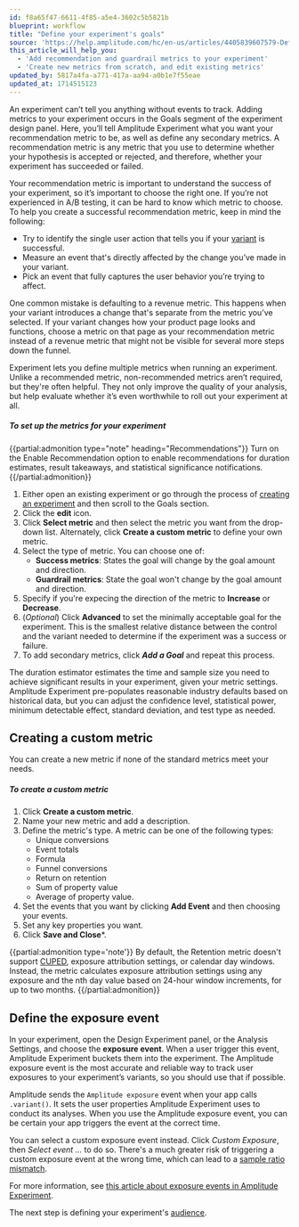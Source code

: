 ```yaml
---
id: f8a65f47-6611-4f85-a5e4-3602c5b5821b
blueprint: workflow
title: "Define your experiment's goals"
source: 'https://help.amplitude.com/hc/en-us/articles/4405839607579-Define-your-experiment-s-goals'
this_article_will_help_you:
  - 'Add recommendation and guardrail metrics to your experiment'
  - 'Create new metrics from scratch, and edit existing metrics'
updated_by: 5817a4fa-a771-417a-aa94-a0b1e7f55eae
updated_at: 1714515123
---
```

An experiment can’t tell you anything without events to track. Adding metrics to your experiment occurs in the Goals segment of the experiment design panel. Here, you’ll tell Amplitude Experiment what you want your recommendation metric to be, as well as define any secondary metrics. A recommendation metric is any metric that you use to determine whether your hypothesis is accepted or rejected, and therefore, whether your experiment has succeeded or failed.

Your recommendation metric is important to understand the success of your experiment, so it’s important to choose the right one. If you’re not experienced in A/B testing, it can be hard to know which metric to choose. To help you create a successful recommendation metric, keep in mind the following:

* Try to identify the single user action that tells you if your [variant](/docs/feature-experiment/workflow/add-variants) is successful.
* Measure an event that's directly affected by the change you’ve made in your variant.
* Pick an event that fully captures the user behavior you’re trying to affect.

One common mistake is defaulting to a revenue metric. This happens when your variant introduces a change that's separate from the metric you’ve selected. If your variant changes how your product page looks and functions, choose a metric on that page as your recommendation metric instead of a revenue metric that might not be visible for several more steps down the funnel.  

Experiment lets you define multiple metrics when running an experiment. Unlike a recommended metric, non-recommended metrics aren’t required, but they're often helpful. They not only improve the quality of your analysis, but help evaluate whether it’s even worthwhile to roll out your experiment at all.

##### To set up the metrics for your experiment

{{partial:admonition type="note" heading="Recommendations"}}
Turn on the Enable Recommendation option to enable recommendations for duration estimates, result takeaways, and statistical significance notifications.
{{/partial:admonition}}

1. Either open an existing experiment or go through the process of [creating an experiment](/docs/feature-experiment/workflow/create) and then scroll to the Goals section.
2. Click the **edit** icon.
3. Click **Select metric** and then select the metric you want from the drop-down list. 
Alternately, click **Create a custom metric** to define your own metric.
4. Select the type of metric. You can choose one of:
   * **Success metrics**: States the goal will change by the goal amount and direction. 
   * **Guardrail metrics**: State the goal won't change by the goal amount and direction.
5. Specify if you're expecing the direction of the metric to **Increase** or **Decrease**.
6. (*Optional*) Click **Advanced** to set the minimally acceptable goal for the experiment. This is the smallest relative distance between the control and the variant needed to determine if the experiment was a success or failure. 
7. To add secondary metrics, click ***Add a Goal*** and repeat this process.

The duration estimator estimates the time and sample size you need to achieve significant results in your experiment, given your metric settings. Amplitude Experiment pre-populates reasonable industry defaults based on historical data, but you can adjust the confidence level, statistical power, minimum detectable effect, standard deviation, and test type as needed.

## Creating a custom metric

You can create a new metric if none of the standard metrics meet your needs. 

##### To create a custom metric

1. Click **Create a custom metric**.
2. Name your new metric and add a description. 
3. Define the metric's type. A metric can be one of the following types: 
   * Unique conversions
   * Event totals
   * Formula
   * Funnel conversions
   * Return on retention
   * Sum of property value
   * Average of property value.
4. Set the events that you want by clicking **Add Event** and then choosing your events.
5. Set any key properties you want.
6. Click **Save and Close***.

{{partial:admonition type='note'}}
By default, the Retention metric doesn't support [CUPED](/docs/feature-experiment/workflow/finalize-statistical-preferences), exposure attribution settings, or calendar day windows. Instead, the metric calculates exposure attribution settings using any exposure and the nth day value based on 24-hour window increments, for up to two months.
{{/partial:admonition}}

## Define the exposure event

In your experiment, open the Design Experiment panel, or the Analysis Settings, and choose the **exposure event**. When a user trigger this event, Amplitude Experiment buckets them into the experiment. The Amplitude exposure event is the most accurate and reliable way to track user exposures to your experiment’s variants, so you should use that if possible.

Amplitude sends the `Amplitude exposure` event when your app calls `.variant()`. It sets the user properties Amplitude Experiment uses to conduct its analyses. When you use the Amplitude exposure event, you can be certain your app triggers the event at the correct time.

You can select a custom exposure event instead. Click *Custom Exposure*, then *Select event …* to do so. There's a much greater risk of triggering a custom exposure event at the wrong time, which can lead to a [sample ratio mismatch](/docs/feature-experiment/troubleshooting/sample-ratio-mismatch).

For more information, see [this article about exposure events in Amplitude Experiment](https://www.docs.developers.amplitude.com/experiment/general/exposure-tracking/).

The next step is defining your experiment's [audience](/docs/feature-experiment/workflow/define-audience).

